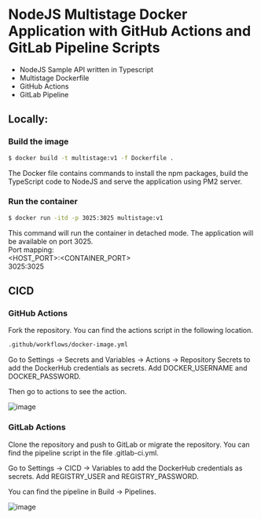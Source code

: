 # NodeJS Multistage Docker Application with GitHub Actions and GitLab Pipeline Scripts

- NodeJS Sample API written in Typescript
- Multistage Dockerfile
- GitHub Actions
- GitLab Pipeline

## Locally:

### Build the image

```sh
$ docker build -t multistage:v1 -f Dockerfile .
```
The Docker file contains commands to install the npm packages, build the TypeScript code to NodeJS and serve the application using PM2 server.

### Run the container

```sh
$ docker run -itd -p 3025:3025 multistage:v1
```
This command will run the container in detached mode. The application will be available on port 3025.  
Port mapping:  
<HOST_PORT>:<CONTAINER_PORT>  
3025:3025  

## CICD

### GitHub Actions

Fork the repository. You can find the actions script in the following location.
```sh
.github/workflows/docker-image.yml
```
Go to Settings -> Secrets and Variables -> Actions -> Repository Secrets to add the DockerHub credentials as secrets. Add DOCKER_USERNAME and DOCKER_PASSWORD.  

Then go to actions to see the action.  

![image](https://github.com/joesajigeorge/Docker-NodeJS-Demo-CICD/assets/32813415/e126527a-1a0d-49ca-b6e7-deed5f287031)

### GitLab Actions

Clone the repository and push to GitLab or migrate the repository. You can find the pipeline script in the file .gitlab-ci.yml.  
  
Go to Settings -> CICD -> Variables to add the DockerHub credentials as secrets. Add REGISTRY_USER and REGISTRY_PASSWORD.   
  
You can find the pipeline in Build -> Pipelines.  

![image](https://github.com/joesajigeorge/Docker-NodeJS-Demo-CICD/assets/32813415/77657549-613d-42f2-bcb4-e599effae82f)







